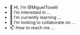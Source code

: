 - 👋 Hi, I’m @MiguelToselli
- 👀 I’m interested in ...
- 🌱 I’m currently learning ...
- 💞️ I’m looking to collaborate on ...
- 📫 How to reach me ...

<!---
MiguelToselli/MiguelToselli is a ✨ special ✨ repository because its `README.md` (this file) appears on your GitHub profile.
You can click the Preview link to take a look at your changes.
--->
